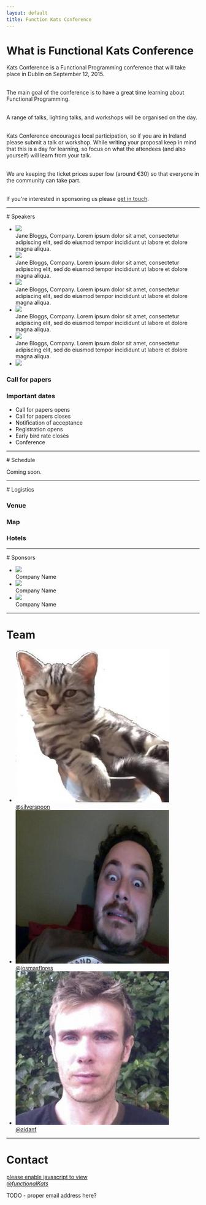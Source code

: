 ```yaml
---
layout: default
title: Function Kats Conference
---
```

<a name="what"></a>
<div class="panel">
<h1 class="main-section">What is Functional Kats Conference</h1>
Kats Conference is a Functional Programming conference that will take place in Dublin on September 12, 2015.<br><br>

The main goal of the conference is to have a great time learning about Functional Programming.<br><br>

A range of talks, lighting talks, and workshops will be organised on the day.<br><br>

Kats Conference encourages local participation, so if you are in Ireland please submit a talk or workshop. While writing your proposal keep in mind that this is a day for learning, so focus on what the attendees (and also yourself) will learn from your talk.<br><br>

We are keeping the ticket prices super low (around &euro;30) so that everyone in the community can take part.<br><br>

If you're interested in sponsoring us please <a href="#contact">get in touch</a>.

</div>
<hr/>

<a name="speakers"></a>
<div class="main-section">
# Speakers
</div>

<ul class="small-block-grid-2 medium-block-grid-3 large-block-grid-4">
  <li>
  <img src="http://placehold.it/200x200">
  <div class="caption">Jane Bloggs, Company. Lorem ipsum dolor sit amet, consectetur adipiscing elit, sed do eiusmod tempor incididunt ut labore et dolore magna aliqua.</div>
  </li>
  <li>
  <img src="http://placehold.it/200x200">
  <div class="caption">Jane Bloggs, Company. Lorem ipsum dolor sit amet, consectetur adipiscing elit, sed do eiusmod tempor incididunt ut labore et dolore magna aliqua.</div>
  </li>
  <li>
  <img src="http://placehold.it/200x200">
  <div class="caption">Jane Bloggs, Company. Lorem ipsum dolor sit amet, consectetur adipiscing elit, sed do eiusmod tempor incididunt ut labore et dolore magna aliqua.</div>
  </li>
  <li>
  <img src="http://placehold.it/200x200">
  <div class="caption">Jane Bloggs, Company. Lorem ipsum dolor sit amet, consectetur adipiscing elit, sed do eiusmod tempor incididunt ut labore et dolore magna aliqua.</div>
  </li>
  <li>
  <img src="http://placehold.it/200x200">
  <div class="caption">Jane Bloggs, Company. Lorem ipsum dolor sit amet, consectetur adipiscing elit, sed do eiusmod tempor incididunt ut labore et dolore magna aliqua.</div>
  </li>
  <li>
  <img src="http://placehold.it/200x200">
  </li>
</ul>

### Call for papers


### Important dates

* Call for papers opens
* Call for papers closes
* Notification of acceptance
* Registration opens
* Early bird rate closes
* Conference

<hr/>

<a name="schedule"></a>
<div class="main-section">
# Schedule
</div>

Coming soon.

<hr/>

<a name="logistics"></a>
<div class ="main-section">
# Logistics
</div>

### Venue

### Map

### Hotels

<hr/>

<a name="sponsors"></a>
<div class="main-section">
# Sponsors
</div>

<ul class="small-block-grid-1 medium-block-grid-1 large-block-grid-2">
  <li>
  <img src="http://placehold.it/600x200">
  <div class="caption">Company Name</div>
  </li>

  <li>
  <img src="http://placehold.it/600x200">
  <div class="caption">Company Name</div>
  </li>

  <li>
  <img src="http://placehold.it/600x200">
  <div class="caption">Company Name</div>
  </li>
</ul>

<hr/>

<a name="team"></a>
<div class="main-section">

# Team

</div>

<ul class="small-block-grid-2 medium-block-grid-3 large-block-grid-4">
  <li>
  <img src="images/avatars/silverspoon.jpeg">
  <div class="caption"><a href="http://twitter.com/silverspoon">@silverspoon</a></div>
  </li>
  <li>
  <img src="images/avatars/jos.jpeg">
  <div class="caption"><a href="http://twitter.com/josmasflores">@josmasflores</a></div>
  </li>
  <li>
  <img src="images/avatars/aidanf.jpeg">
  <div class="caption"><a href="http://twitter.com/aidanf">@aidanf</a></div>
  </li>
</ul>

<hr/>

<a name="contact"></a>
<div class="main-section">

# Contact

</div>

<div class="contact">
<a href="#"><i class="fa fa-envelope"></i> <span id="my-email">please enable javascript to view</span></a><br/>
    <a href="http://www.twitter.com/functionalKats"><i class="fa fa-twitter-square">@functionalKats</i></a>
</div>

<p>TODO - proper email address here?</p>

<script>
$('#my-email').html(function(){
var e = "hello";
var a = "@";
var d = "functionalkats";
var c = ".com";
var h = 'mailto:' + e + a + d + c;
$(this).parent('a').attr('href', h);
return e + a + d + c;
});
</script>

